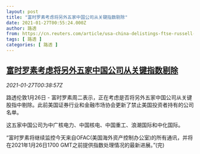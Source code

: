 ```yaml
---
layout: post
title: "富时罗素考虑将另外五家中国公司从关键指数剔除"
date: 2021-01-27T00:55:24.000Z
author: 路透
from: https://cn.reuters.com/article/usa-china-delistings-ftse-russell-0126-t-idCNKBS29W023
tags: [ 路透 ]
categories: [ 路透 ]
---
```

<!--1611708924000-->
[富时罗素考虑将另外五家中国公司从关键指数剔除](https://cn.reuters.com/article/usa-china-delistings-ftse-russell-0126-t-idCNKBS29W023)
------

<div>
<div><i>2021-01-27T00:38:57Z</i></div><p>路透伦敦1月26日 - 富时罗素周二表示，正在考虑是否将另外五家中国公司从关键股指中剔除。此前美国证券行业和金融市场协会更新了禁止美国投资者持有的公司名单。</p><p>这五家中国公司为中广核电力、中国核电、中国重工、浪潮国际和中化国际。</p><p>“富时罗素将继续监控今天来自OFAC(美国海外资产控制办公室)的所有通讯，并将在2021年1月26日1700 GMT之前提供指数处理情况的最新进展。”(完)</p>
</div>

